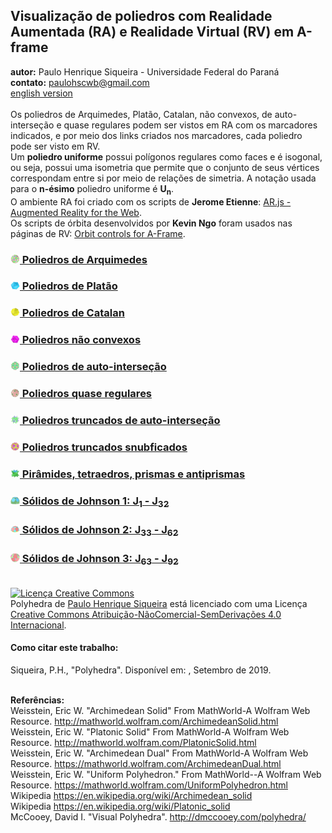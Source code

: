 <link rel="stylesheet" href="../scripts/style.css">
<h2>Visualização de poliedros com Realidade Aumentada (RA) e Realidade Virtual (RV) em A-frame</h2>
<b>autor:</b> Paulo Henrique Siqueira - Universidade Federal do Paraná
<br><b>contato:</b> <a href="#"> paulohscwb@gmail.com </a>
<br><a href="https://paulohscwb.github.io/polyhedra/">english version</a>
<br><br>Os poliedros de Arquimedes, Platão, Catalan, não convexos, de auto-interseção e quase regulares podem ser vistos em RA com os marcadores indicados, e por meio dos links criados nos marcadores, cada poliedro pode ser visto em RV.
<br>Um <b>poliedro uniforme</b> possui polígonos regulares como faces e é isogonal, ou seja, possui uma isometria que permite que o conjunto de seus vértices correspondam entre si por meio de relações de simetria. A notação usada para o <b>n-ésimo</b> poliedro uniforme é <b>U<sub>n</sub></b>.
<br>O ambiente RA foi criado com os scripts de <b>Jerome Etienne</b>: <a href="https://github.com/jeromeetienne/AR.js" target="_blank"> AR.js - Augmented Reality for the Web</a>.
<br>Os scripts de órbita desenvolvidos por <b>Kevin Ngo</b> foram usados nas páginas de RV: <a href="https://github.com/supermedium/superframe/tree/master/components/orbit-controls/" target="_blank"> Orbit controls for A-Frame</a>.
<br>

<h3><a href="../archimedes/pt-br/"><img src="../archimedes/ar/18A.png" width="15"> Poliedros de Arquimedes</a></h3>
<h3><a href="../platonic/pt-br/"><img src="../platonic/ar/9A.png" width="15"> Poliedros de Platão</a></h3>
<h3><a href="../catalan/pt-br/"><img src="../catalan/ar/168A.png" width="15"> Poliedros de Catalan</a></h3>
<h3><a href="../nonconvex/pt-br/"><img src="../nonconvex/ar/188A.png" width="15"> Poliedros não convexos</a></h3>
<h3><a href="../selfintersect/pt-br/"><img src="../selfintersect/ar/149A.png" width="15"> Poliedros de auto-interseção</a></h3>
<h3><a href="../quasiregular/pt-br/"><img src="../quasiregular/ar/121A.png" width="15"> Poliedros quase regulares</a></h3>
<h3><a href="../selfintersecttruncated/pt-br/"><img src="../selfintersecttruncated/ar/97A.png" width="15"> Poliedros truncados de auto-interseção</a></h3>
<h3><a href="../selfintersectsnub/pt-br/"><img src="../selfintersectsnub/ar/51A.png" width="15"> Poliedros truncados snubficados</a></h3>
<h3><a href="../polyhedron/pt-br/"><img src="../polyhedron/ar/103A.png" width="15"> Pirâmides, tetraedros, prismas e antiprismas</a></h3>
<h3><a href="../johnson1/pt-br/"><img src="../johnson1/ar/25A.png" width="15"> Sólidos de Johnson 1: J<sub>1</sub> - J<sub>32</sub></a></h3>
<h3><a href="../johnson2/pt-br/"><img src="../johnson2/ar/17bA.png" width="15"> Sólidos de Johnson 2: J<sub>33</sub> - J<sub>62</sub></a></h3>
<h3><a href="../johnson3/pt-br/"><img src="../johnson3/ar/223A.png" width="15"> Sólidos de Johnson 3: J<sub>63</sub> - J<sub>92</sub></a></h3>

<br><a rel="license" href="http://creativecommons.org/licenses/by-nc-nd/4.0/"><img alt="Licença Creative Commons" style="border-width:0" src="https://i.creativecommons.org/l/by-nc-nd/4.0/88x31.png" loading="lazy"/></a><br /><span xmlns:dct="http://purl.org/dc/terms/" property="dct:title">Polyhedra</span> de <a xmlns:cc="http://creativecommons.org/ns#" href="https://paulohscwb.github.io/polyhedra/" property="cc:attributionName" rel="cc:attributionURL">Paulo Henrique Siqueira</a> está licenciado com uma Licença <a rel="license" href="http://creativecommons.org/licenses/by-nc-nd/4.0/">Creative Commons Atribuição-NãoComercial-SemDerivações 4.0 Internacional</a>.

<h4>Como citar este trabalho:</h4> 
<p>Siqueira, P.H., "Polyhedra". Disponível em: <https://paulohscwb.github.io/polyhedra/>, Setembro de 2019.</p>

<br><b>Referências:</b>
<br>Weisstein, Eric W. "Archimedean Solid" From MathWorld-A Wolfram Web Resource. <a href="http://mathworld.wolfram.com/ArchimedeanSolid.html" target="_blank">http://mathworld.wolfram.com/ArchimedeanSolid.html</a>
<br>Weisstein, Eric W. "Platonic Solid" From MathWorld-A Wolfram Web Resource. <a href="http://mathworld.wolfram.com/PlatonicSolid.html" target="_blank">http://mathworld.wolfram.com/PlatonicSolid.html</a>
<br>Weisstein, Eric W. "Archimedean Dual" From MathWorld-A Wolfram Web Resource. <a href="https://mathworld.wolfram.com/ArchimedeanDual.html" target="_blank">https://mathworld.wolfram.com/ArchimedeanDual.html</a>
<br>Weisstein, Eric W. "Uniform Polyhedron." From MathWorld--A Wolfram Web Resource. <a href="https://mathworld.wolfram.com/UniformPolyhedron.html" target="_blank">https://mathworld.wolfram.com/UniformPolyhedron.html</a>
<br>Wikipedia <a href="https://en.wikipedia.org/wiki/Archimedean_solid" target="_blank">https://en.wikipedia.org/wiki/Archimedean_solid</a>
<br>Wikipedia <a href="https://en.wikipedia.org/wiki/en.wikipedia.org/wiki/Platonic_solid" target="_blank">https://en.wikipedia.org/wiki/Platonic_solid</a>
<br>McCooey, David I. "Visual Polyhedra". <a href="http://dmccooey.com/polyhedra/" target="_blank">http://dmccooey.com/polyhedra/</a>
